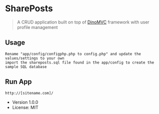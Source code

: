 # SharePosts

> A CRUD application built on top of [DinoMVC](github.com/kdenno/DinoMVC) framework with user profile management

## Usage
```
Rename "app/config/configphp.php to config.php" and update the values/settings to your own
import the shareposts.sql file found in the app/config to create the sample SQL database
```
## Run App
```
http://[sitename.com]/
```
- Version 1.0.0
- License: MIT